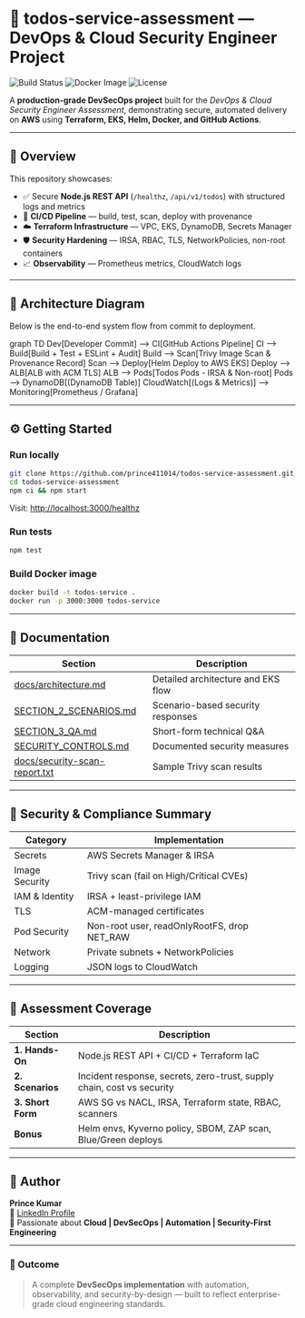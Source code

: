 # 🚀 todos-service-assessment — DevOps & Cloud Security Engineer Project

![Build Status](https://github.com/prince411014/todos-service-assessment/actions/workflows/ci-cd.yaml/badge.svg)
![Docker Image](https://img.shields.io/badge/Docker%20Build-Passing-brightgreen)
![License](https://img.shields.io/badge/license-MIT-blue)

A **production-grade DevSecOps project** built for the *DevOps & Cloud Security Engineer Assessment*, demonstrating secure, automated delivery on **AWS** using **Terraform, EKS, Helm, Docker, and GitHub Actions**.

---

## 🧩 Overview
This repository showcases:
- ✅ Secure **Node.js REST API** (`/healthz`, `/api/v1/todos`) with structured logs and metrics
- 🧠 **CI/CD Pipeline** — build, test, scan, deploy with provenance
- ☁️ **Terraform Infrastructure** — VPC, EKS, DynamoDB, Secrets Manager
- 🛡️ **Security Hardening** — IRSA, RBAC, TLS, NetworkPolicies, non-root containers
- 📈 **Observability** — Prometheus metrics, CloudWatch logs

---

## 🧱 Architecture Diagram
Below is the end-to-end system flow from commit to deployment.

graph TD
  Dev[Developer Commit] --> CI[GitHub Actions Pipeline]
  CI --> Build[Build + Test + ESLint + Audit]
  Build --> Scan[Trivy Image Scan & Provenance Record]
  Scan --> Deploy[Helm Deploy to AWS EKS]
  Deploy --> ALB[ALB with ACM TLS]
  ALB --> Pods[Todos Pods - IRSA & Non-root]
  Pods --> DynamoDB[(DynamoDB Table)]
  CloudWatch[(Logs & Metrics)] --> Monitoring[Prometheus / Grafana]


---

## ⚙️ Getting Started

### Run locally
```bash
git clone https://github.com/prince411014/todos-service-assessment.git
cd todos-service-assessment
npm ci && npm start
```
Visit: [http://localhost:3000/healthz](http://localhost:3000/healthz)

### Run tests
```bash
npm test
```

### Build Docker image
```bash
docker build -t todos-service .
docker run -p 3000:3000 todos-service
```

---

## 🧰 Documentation
| Section | Description |
|----------|--------------|
| [docs/architecture.md](docs/architecture.md) | Detailed architecture and EKS flow |
| [SECTION_2_SCENARIOS.md](SECTION_2_SCENARIOS.md) | Scenario-based security responses |
| [SECTION_3_QA.md](SECTION_3_QA.md) | Short-form technical Q&A |
| [SECURITY_CONTROLS.md](SECURITY_CONTROLS.md) | Documented security measures |
| [docs/security-scan-report.txt](docs/security-scan-report.txt) | Sample Trivy scan results |

---

## 🧮 Security & Compliance Summary

| Category | Implementation |
|-----------|----------------|
| Secrets | AWS Secrets Manager & IRSA |
| Image Security | Trivy scan (fail on High/Critical CVEs) |
| IAM & Identity | IRSA + least-privilege IAM |
| TLS | ACM-managed certificates |
| Pod Security | Non-root user, readOnlyRootFS, drop NET_RAW |
| Network | Private subnets + NetworkPolicies |
| Logging | JSON logs to CloudWatch |

---

## 🧠 Assessment Coverage

| Section | Description |
|----------|--------------|
| **1. Hands-On** | Node.js REST API + CI/CD + Terraform IaC |
| **2. Scenarios** | Incident response, secrets, zero-trust, supply chain, cost vs security |
| **3. Short Form** | AWS SG vs NACL, IRSA, Terraform state, RBAC, scanners |
| **Bonus** | Helm envs, Kyverno policy, SBOM, ZAP scan, Blue/Green deploys |

---

## 👤 Author
**Prince Kumar**  
🔗 [LinkedIn Profile](https://www.linkedin.com/in/prince-kumar-9084a3145)  
💬 Passionate about **Cloud | DevSecOps | Automation | Security-First Engineering**

---

### 🏁 Outcome
> A complete **DevSecOps implementation** with automation, observability, and security-by-design — built to reflect enterprise-grade cloud engineering standards.
